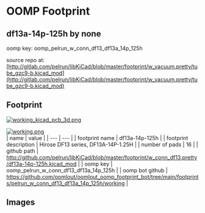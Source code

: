 # OOMP Footprint  
## df13a-14p-125h  by none  
  
oomp key: oomp_pelrun_w_conn_df13_df13a_14p_125h  
  
source repo at: [http://gitlab.com/pelrun/libKiCad/blob/master/footprint/w_vacuum.pretty/tube_gzc9-b.kicad_mod](http://gitlab.com/pelrun/libKiCad/blob/master/footprint/w_vacuum.pretty/tube_gzc9-b.kicad_mod)  
## Footprint  
  
[![working_kicad_pcb_3d.png](working_kicad_pcb_3d_600.png)](working_kicad_pcb_3d.png)  
  
[![working.png](working_600.png)](working.png)  
| name | value | 
| --- | --- | 
| footprint name | df13a-14p-125h | 
| footprint description | Hirose DF13 series, DF13A-14P-1.25H | 
| number of pads | 16 | 
| github path | http://github.com/pelrun/libKiCad/blob/master/footprint/w_conn_df13.pretty/df13a-14p-125h.kicad_mod | 
| oomp key | oomp_pelrun_w_conn_df13_df13a_14p_125h | 
| oomp bot github | https://github.com/oomlout/oomlout_oomp_footprint_bot/tree/main/footprints/pelrun_w_conn_df13_df13a_14p_125h/working | 
## Images  
